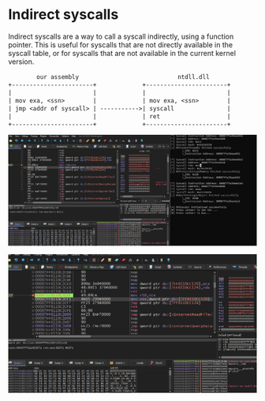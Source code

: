 # Indirect syscalls

Indirect syscalls are a way to call a syscall indirectly, using a function pointer. This is useful for syscalls that are not directly available in the syscall table, or for syscalls that are not available in the current kernel version.

```
        our assembly                            ntdll.dll
+-----------------------+             +-----------------------+
|                       |             |                       |
| mov exa, <ssn>        |             | mov exa, <ssn>        |
| jmp <addr of syscall> | ----------->| syscall               |
|                       |             | ret                   |
+-----------------------+             +-----------------------+
```

![](./img/README_20240422165457640.png)

![](./img/README_20240422165319953.png)
